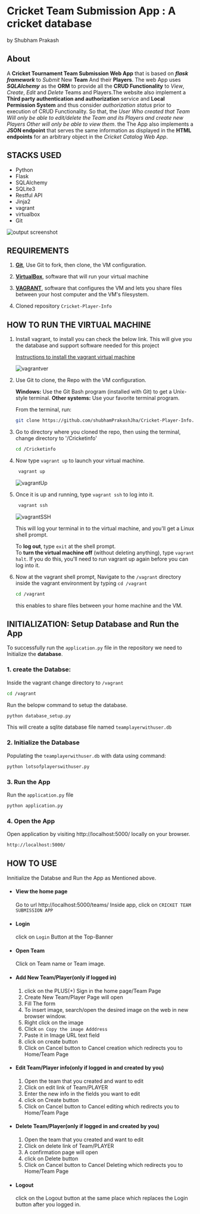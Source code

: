 # Cricket Team Submission App : A cricket database 
by Shubham Prakash

## About
A **Cricket Tournament Team Submission Web App** that is based on **_flask framework_** to _Submit_ New **Team** And their **Players**. The web App uses **_SQLAlchemy_** as the **ORM** to provide all the **CRUD Functionality** to _View_, _Create_, _Edit_ and _Delete_ Teams and Players.The website also implement a **Third party authentication and authorization** service and  **Local Permission System** and thus consider _authorization status_ prior to execution of CRUD Functionality. So that, the _User Who created that Team Will only be able to edit/delete the Team and its Players and create new Players Other will only be able to view them_. the  The App also implements a **JSON endpoint** that serves the same information as displayed in the **HTML endpoints** for an arbitrary object in the _Cricket Catalog Web App_.

## STACKS USED
- Python
- Flask
- SQLAlchemy
- SQLite3
- Restful API
- Jinja2
- vagrant 
- virtualbox
- Git

![output screenshot](img/report.png)

## REQUIREMENTS

1. [**Git**](http://git-scm.com/downloads), Use Git to fork, then clone, the VM configuration.

2. [**VirtualBox**](https://www.virtualbox.org/wiki/Download_Old_Builds_5_1), software that will run your virtual machine

3. [**VAGRANT**](https://www.vagrantup.com/), software that configures the VM and lets you share files between your host computer and the VM's filesystem.

4. Cloned repository `Cricket-Player-Info`



## HOW TO RUN THE VIRTUAL MACHINE

1. Install vagrant, to install you can check the below link. This will give you the database and support software needed for this project

    [Instructions to install the vagrant virtual machine](https://www.udacity.com/wiki/ud088/vagrant)
    
    ![vagrantver](img/vagrantVer.png)

2. Use Git to clone, the Repo with the VM configuration.
    
    **Windows:** Use the Git Bash program (installed with Git)     to get a Unix-style terminal. 
    **Other systems:** Use your favorite terminal program.

    From the terminal, run:
    ```sh
    git clone https://github.com/shubhamPrakashJha/Cricket-Player-Info.git Cricketinfo
    ```
3. Go to directory where you cloned the repo, then using the terminal, change directory to  '/Cricketinfo'
    ```sh
    cd /Cricketinfo
    ```


4. Now type `vagrant up` to launch your virtual machine.
	```sh
	 vagrant up
	```
	![vagrantUp](img/vagrantup.png)

5. Once it is up and running, type `vagrant ssh` to log into it. 
	```sh
	 vagrant ssh
	```
    ![vagrantSSH](img/vagrantssh.png)
    
    This will log your terminal in to the virtual machine, and you'll get a Linux shell prompt. 
    
    To **log out**, type `exit` at the shell prompt.  
    To **turn the virtual machine off** (without deleting anything), type `vagrant halt`. 
    If you do this, you'll need to run vagrant up again before you can log into it.
 
6. Now at the vagrant shell prompt, Navigate to the `/vagrant` directory inside the vagrant environment by typing `cd /vagrant`
 
    ```sh
    cd /vagrant
    ```
    this enables to share files between your home machine and the VM.

## INITIALIZATION:  Setup Database and Run the App
To successfully run the `application.py` file in the repository we need to Initialize the **database**.

### 1. create the Databse:
Inside the vagrant change directory to `/vagrant`
```sh
cd /vagrant
```


Run the belopw command to setup the database.
```sh
python database_setup.py
```

This will create a sqlite database file named `teamplayerwithuser.db`

### 2. Initialize the Database 
Populating the `teamplayerwithuser.db` with data using command:
```sh
python lotsofplayerswithuser.py
```

### 3. Run the App
Run the `application.py` file
```sh
python application.py
```

### 4. Open the App
Open application by visiting http://localhost:5000/ locally on your browser.
```sh
http://localhost:5000/
```

## HOW TO USE
Innitialize the Databse and Run the App as Mentioned above.

- #### View the home page 
    Go to url http://localhost:5000/teams/
    Inside app, click on `CRICKET TEAM SUBMISSION APP`
- #### Login
    click on `Login` Button at the Top-Banner
- #### Open Team 
    Click on Team name or Team image.
- #### Add New Team/Player(only if logged in)
    1. click on the PLUS(+) Sign in the home page/Team Page
    2. Create New Team/Player Page will open
    3. Fill The form
    4. To insert image, search/open the  desired image on the web in new browser window.
    5. Right click on the image
    6. Click `on Copy the image Adddress`
    7. Paste it in Image URL text field
    8. click on create button
    9. Click on Cancel button to Cancel creation which redirects you to Home/Team Page
- #### Edit Team/Player info(only if logged in and created by you)
    1. Open the team that you created and want to edit
    2. Click on edit link of Team/PLAYER
    3. Enter the new info in the fields you want to edit
    4. click on Create button
    5. Click on Cancel button to Cancel editing which redirects you to Home/Team Page
- #### Delete Team/Player(only if logged in and created by you)
    1. Open the team that you created and want to edit
    2. Click on delete link of Team/PLAYER
    3. A confirmation page will open
    4. click on Delete button
    5. Click on Cancel button to Cancel Deleting which redirects you to Home/Team Page
- #### Logout
    click on the Logout button at the same place which replaces the Login button after you logged in.


